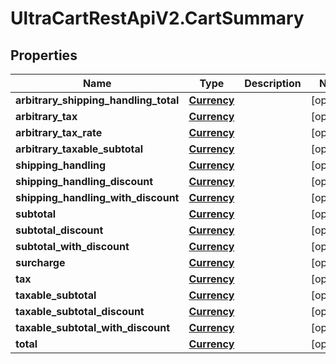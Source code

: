 # UltraCartRestApiV2.CartSummary

## Properties

Name | Type | Description | Notes
------------ | ------------- | ------------- | -------------
**arbitrary_shipping_handling_total** | [**Currency**](Currency.md) |  | [optional] 
**arbitrary_tax** | [**Currency**](Currency.md) |  | [optional] 
**arbitrary_tax_rate** | [**Currency**](Currency.md) |  | [optional] 
**arbitrary_taxable_subtotal** | [**Currency**](Currency.md) |  | [optional] 
**shipping_handling** | [**Currency**](Currency.md) |  | [optional] 
**shipping_handling_discount** | [**Currency**](Currency.md) |  | [optional] 
**shipping_handling_with_discount** | [**Currency**](Currency.md) |  | [optional] 
**subtotal** | [**Currency**](Currency.md) |  | [optional] 
**subtotal_discount** | [**Currency**](Currency.md) |  | [optional] 
**subtotal_with_discount** | [**Currency**](Currency.md) |  | [optional] 
**surcharge** | [**Currency**](Currency.md) |  | [optional] 
**tax** | [**Currency**](Currency.md) |  | [optional] 
**taxable_subtotal** | [**Currency**](Currency.md) |  | [optional] 
**taxable_subtotal_discount** | [**Currency**](Currency.md) |  | [optional] 
**taxable_subtotal_with_discount** | [**Currency**](Currency.md) |  | [optional] 
**total** | [**Currency**](Currency.md) |  | [optional] 



